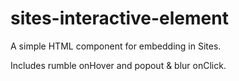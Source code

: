 # sites-interactive-element
 A simple HTML component for embedding in Sites.
 
 Includes rumble onHover and popout & blur onClick.
